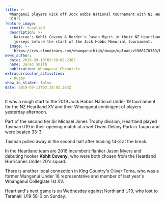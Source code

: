 ```yaml
---
title: >-
  Whanganui players kick off Jock Hobbs National tournament with NZ Heartland
  U19's
feature_image:
  credit: Supplied
  description: >-
    Kaierau's Kohlt Coveny & Border's Jason Myers in their NZ Heartland U19
    jerseys before the start of the Jock Hobbs Memorial tournament.
  image: >-
    https://res.cloudinary.com/whanganuihigh/image/upload/v1568170369/News/Kohlt_Coveny.Chron_10.9.19.jpg
news_author:
  date: 2019-09-10T03:38:02.238Z
  name: Jared Smith
  publication: Whanganui Chronicle
extracurricular_activities:
  - Rugby
show_in_slider: false
date: 2019-09-11T03:38:02.263Z
---
```

It was a rough start to the 2019 Jock Hobbs National Under 19 tournament for the NZ Heartland XV and their Whanganui contingent of players yesterday afternoon.

Part of the second tier Sir Michael Jones Trophy division, Heartland played Tasman U19 in their opening match at a wet Owen Delany Park in Taupo and were beaten 33-3.

Tasman pulled away in the second half after leading 14-3 at the break.

In the Heartland team are 2018 incumbent flanker Jason Myers and debuting hooker **Kohlt Coveny**, who were both chosen from the Heartland Hurricanes Under 20's squad.

There is another local connection in King Country's Oliver Toma, who was a former Wanganui Under 16 representative and member of last year's Whanganui Collegiate 1st XV.

Heartland's next game is on Wednesday against Northland U19, who lost to Taranaki U19 58-0 on Sunday.

